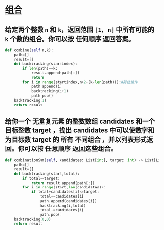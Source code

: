 # [组合](https://leetcode-cn.com/problems/combinations/)

## 给定两个整数 `n` 和 `k`，返回范围 `[1, n]` 中所有可能的 `k` 个数的组合。你可以按 **任何顺序** 返回答案。

```python
def combine(self,n,k):
    path=[]
    result=[]
    def backtracking(startindex):
        if len(path)==k:
            result.append(path[:])
            return 
        for i in range(startindex,n+2-(k-len(path))):#剪枝操作
            path.append(i)
            backtracking(i+1)
            path.pop()
    backtracking(1)
    return result
```



## 给你一个 无重复元素 的整数数组 candidates 和一个目标整数 target ，找出 candidates 中可以使数字和为目标数 target 的 所有 不同组合 ，并以列表形式返回。你可以按 任意顺序 返回这些组合。

```python
def combinationSum(self, candidates: List[int], target: int) -> List[List[int]]:
    path=[]
    result=[]
    def backtracking(start,total):
        if total==target:
            return result.append(path[:])
        for i in range(start,len(candidates)):
            if total+candidates[i]<=target:
                total+=candidates[i]
                path.append(candidates[i])
                backtracking(i,total)
                total-=candidates[i]
                path.pop()
    backtracking(0,0)
    return result
```



